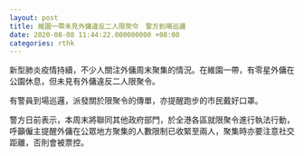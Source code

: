 ```yaml
---
layout: post
title: 維園一帶未見外傭違反二人限聚令　警方到場巡邏
date: 2020-08-08 11:44:22.000000000 +08:00
categories: rthk
---
```


新型肺炎疫情持續，不少人關注外傭周末聚集的情況。在維園一帶，有零星外傭在公園休息，但未見有外傭違反二人限聚令。

有警員到場巡邏，派發關於限聚令的傳單，亦提醒跑步的市民戴好口罩。

警方日前表示，本周末將聯同其他政府部門，於全港各區就限聚令進行執法行動，呼籲僱主提醒外傭在公眾地方聚集的人數限制已收緊至兩人，聚集時亦要注意社交距離，否則會被票控。
